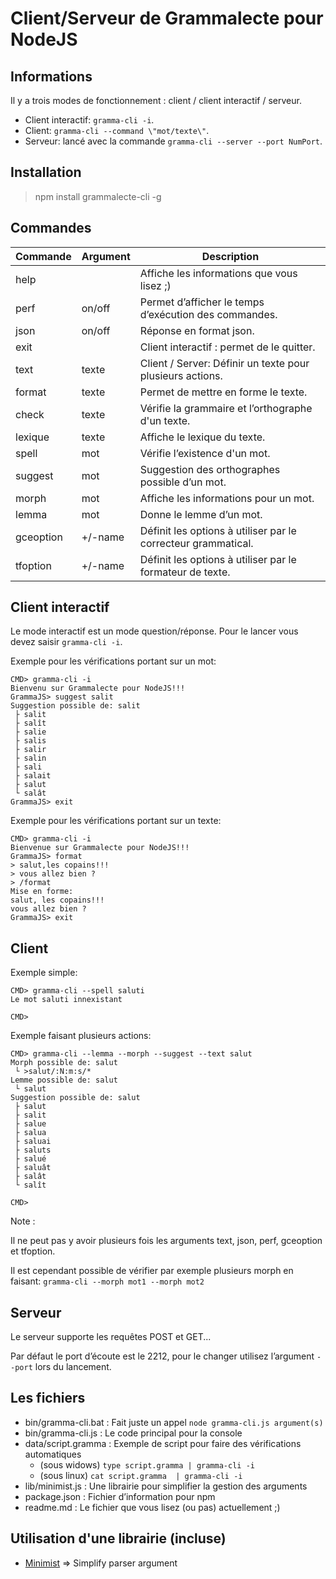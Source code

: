 # Client/Serveur de Grammalecte pour NodeJS

## Informations

Il y a trois modes de fonctionnement : client / client interactif / serveur.

* Client interactif: `gramma-cli -i`.
* Client: `gramma-cli --command \"mot/texte\"`.
* Serveur: lancé avec la commande `gramma-cli --server --port NumPort`.

## Installation

> npm install grammalecte-cli -g

## Commandes

| Commande  | Argument | Description                                                   |
| --------- | -------- | ------------------------------------------------------------- |
| help      |          | Affiche les informations que vous lisez ;)                    |
| perf      | on/off   | Permet d’afficher le temps d’exécution des commandes.         |
| json      | on/off   | Réponse en format json.                                       |
| exit      |          | Client interactif : permet de le quitter.                     |
| text      | texte    | Client / Server: Définir un texte pour plusieurs actions.     |
| format    | texte    | Permet de mettre en forme le texte.                           |
| check     | texte    | Vérifie la grammaire et l’orthographe d'un texte.             |
| lexique   | texte    | Affiche le lexique du texte.                                  |
| spell     | mot      | Vérifie l’existence d'un mot.                                 |
| suggest   | mot      | Suggestion des orthographes possible d’un mot.                |
| morph     | mot      | Affiche les informations pour un mot.                         |
| lemma     | mot      | Donne le lemme d’un mot.                                      |
| gceoption | +/-name  | Définit les options à utiliser par le correcteur grammatical. |
| tfoption  | +/-name  | Définit les options à utiliser par le formateur de texte.     |

## Client interactif

Le mode interactif est un mode question/réponse. Pour le lancer vous devez saisir `gramma-cli -i`.

Exemple pour les vérifications portant sur un mot:

```
CMD> gramma-cli -i
Bienvenu sur Grammalecte pour NodeJS!!!
GrammaJS> suggest salit
Suggestion possible de: salit
 ├ salit
 ├ salît
 ├ salie
 ├ salis
 ├ salir
 ├ salin
 ├ sali
 ├ salait
 ├ salut
 └ salât
GrammaJS> exit
```

Exemple pour les vérifications portant sur un texte:

```
CMD> gramma-cli -i
Bienvenue sur Grammalecte pour NodeJS!!!
GrammaJS> format
> salut,les copains!!!
> vous allez bien ?
> /format
Mise en forme:
salut, les copains!!!
vous allez bien ?
GrammaJS> exit
```

## Client

Exemple simple:

```
CMD> gramma-cli --spell saluti
Le mot saluti innexistant

CMD>
```

Exemple faisant plusieurs actions:

```
CMD> gramma-cli --lemma --morph --suggest --text salut
Morph possible de: salut
 └ >salut/:N:m:s/*
Lemme possible de: salut
 └ salut
Suggestion possible de: salut
 ├ salut
 ├ salit
 ├ salue
 ├ salua
 ├ saluai
 ├ saluts
 ├ salué
 ├ saluât
 ├ salât
 └ salît

CMD>
```

Note :

Il ne peut pas y avoir plusieurs fois les arguments text, json, perf, gceoption et tfoption.

Il est cependant possible de vérifier par exemple plusieurs morph en faisant: `gramma-cli --morph mot1 --morph mot2`

## Serveur

Le serveur supporte les requêtes POST et GET...

Par défaut le port d’écoute est le 2212, pour le changer utilisez l’argument `--port` lors du lancement.

## Les fichiers

* bin/gramma-cli.bat  : Fait juste un appel `node gramma-cli.js argument(s)`
* bin/gramma-cli.js   : Le code principal pour la console
* data/script.gramma  : Exemple de script pour faire des vérifications automatiques
  * (sous widows) `type script.gramma | gramma-cli -i`
  * (sous linux)  `cat script.gramma  | gramma-cli -i`
* lib/minimist.js     : Une librairie pour simplifier la gestion des arguments
* package.json        : Fichier d’information pour npm
* readme.md           : Le fichier que vous lisez (ou pas) actuellement ;)

## Utilisation d'une librairie (incluse)

* [Minimist](https://github.com/substack/minimist) => Simplify parser argument